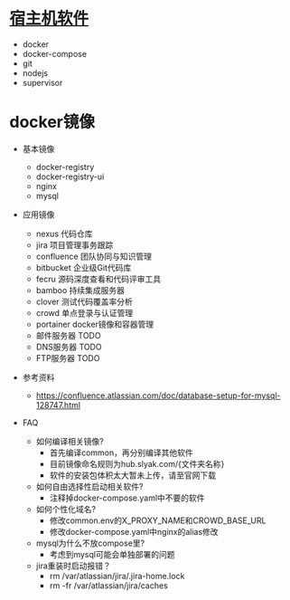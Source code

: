 # [宿主机软件](install.sh)
* docker
* docker-compose
* git
* nodejs
* supervisor

# docker镜像
* 基本镜像
    * docker-registry
    * docker-registry-ui
    * nginx
    * mysql
* 应用镜像
    * nexus 代码仓库
    * jira 项目管理事务跟踪
    * confluence 团队协同与知识管理
    * bitbucket 企业级Git代码库
    * fecru 源码深度查看和代码评审工具
    * bamboo 持续集成服务器
    * clover 测试代码覆盖率分析
    * crowd 单点登录与认证管理
    * portainer docker镜像和容器管理
    * 邮件服务器 TODO
    * DNS服务器 TODO
    * FTP服务器 TODO
    
* 参考资料
    * https://confluence.atlassian.com/doc/database-setup-for-mysql-128747.html    
    
* FAQ
    * 如何编译相关镜像?
        * 首先编译common，再分别编译其他软件
        * 目前镜像命名规则为hub.slyak.com/{文件夹名称}
        * 软件的安装包体积太大暂未上传，请至官网下载
    * 如何自由选择性启动相关软件?
        * 注释掉docker-compose.yaml中不要的软件
    * 如何个性化域名?
        * 修改common.env的X_PROXY_NAME和CROWD_BASE_URL
        * 修改docker-compose.yaml中nginx的alias修改
    * mysql为什么不放compose里?
        * 考虑到mysql可能会单独部署的问题
    * jira重装时启动报错？
        * rm /var/atlassian/jira/.jira-home.lock
        * rm -fr /var/atlassian/jira/caches
        
        